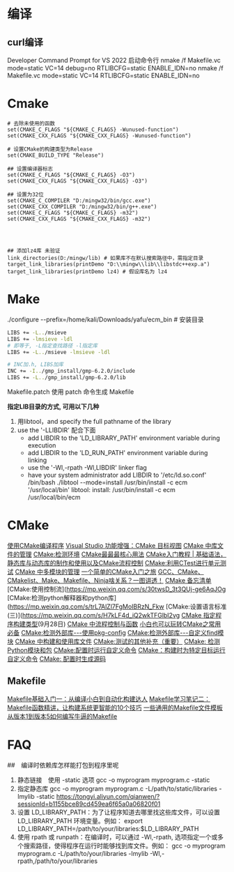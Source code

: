 # 编译
## curl编译
Developer Command Prompt for VS 2022 启动命令行
nmake /f Makefile.vc mode=static VC=14 debug=no RTLIBCFG=static ENABLE_IDN=no
nmake /f Makefile.vc mode=static VC=14 RTLIBCFG=static ENABLE_IDN=no

# Cmake

```
# 去除未使用的函数
set(CMAKE_C_FLAGS "${CMAKE_C_FLAGS} -Wunused-function")
set(CMAKE_CXX_FLAGS "${CMAKE_CXX_FLAGS} -Wunused-function")

# 设置CMake的构建类型为Release
set(CMAKE_BUILD_TYPE "Release")

## 设置编译器标志
set(CMAKE_C_FLAGS "${CMAKE_C_FLAGS} -O3")
set(CMAKE_CXX_FLAGS "${CMAKE_CXX_FLAGS} -O3")

## 设置为32位
set(CMAKE_C_COMPILER "D:/mingw32/bin/gcc.exe")
set(CMAKE_CXX_COMPILER "D:/mingw32/bin/g++.exe")
set(CMAKE_C_FLAGS "${CMAKE_C_FLAGS} -m32")
set(CMAKE_CXX_FLAGS "${CMAKE_CXX_FLAGS} -m32")




## 添加lz4库 未验证
link_directories(D:/mingw/lib) # 如果库不在默认搜索路径中，需指定目录
target_link_libraries(printDemo "D:\\mingw\\lib\\libstdc++exp.a")
target_link_libraries(printDemo lz4) # 假设库名为 lz4
```

# Make
./configure --prefix=/home/kali/Downloads/yafu/ecm_bin # 安装目录

```sh
LIBS += -L../msieve
LIBS += -lmsieve -ldl
# 即等于, -L指定查找路径 -l指定库
LIBS += -L../msieve -lmsieve -ldl

# INC加.h, LIBS加库
INC += -I../gmp_install/gmp-6.2.0/include
LIBS += -L../gmp_install/gmp-6.2.0/lib

```
Makefile.patch 使用 patch 命令生成 Makefile

**指定LIB目录的方式, 可用以下几种**

1. 用libtool，and specify the full pathname of the library
2. use the '-LLIBDIR' 配合下面
   - add LIBDIR to the 'LD_LIBRARY_PATH' environment variable
     during execution
   - add LIBDIR to the 'LD_RUN_PATH' environment variable
     during linking
   - use the '-Wl,-rpath -Wl,LIBDIR' linker flag
   - have your system administrator add LIBDIR to '/etc/ld.so.conf'
   /bin/bash ./libtool   --mode=install /usr/bin/install -c ecm '/usr/local/bin' 
   libtool: install: /usr/bin/install -c ecm /usr/local/bin/ecm


# CMake
[使用CMake编译程序](https://mp.weixin.qq.com/s/rhFscfiSPq5SkSV-aEiT2g)
[Visual Studio 功能增强：CMake 目标视图](https://mp.weixin.qq.com/s/iNMX4vqwE3F_gVWZnKgLbA)
[CMake 中库文件的管理](https://mp.weixin.qq.com/s/n_rPdaqPeckW9iO_KyQ5rg)
[CMake:检测环境](https://mp.weixin.qq.com/s/OMSe7xkCgPEtm09Db8_YwQ)
[CMake最最最核心用法](https://mp.weixin.qq.com/s/uR78kMs6z38FzHRCIjgHeA)
[CMake入门教程 | 基础语法，静态库与动态库的制作和使用以及CMake流程控制](https://mp.weixin.qq.com/s/O90prTpwlIRQv8Tew3RMVw)
[CMake:利用CTest进行单元测试](https://mp.weixin.qq.com/s/OfC2CvAUFGMrTIh9FrR2XA)
[CMake 中多模块的管理](https://mp.weixin.qq.com/s/xPwWF0DVC3hqYZRR8MxWEA)
[一个简单的CMake入门之旅](https://mp.weixin.qq.com/s/nJcTKrjxF7je7Xy0oIfZ5g)
[GCC、CMake、CMakelist、Make、Makefile、Ninja啥关系？一图讲透！](https://mp.weixin.qq.com/s/a9iKuVEl6_TFrhbpjTejGw)
[CMake 备忘清单](https://mp.weixin.qq.com/s/N6mbeCOVC8q3QTwdVAZHdw)
[CMake:使用控制流](https://mp.weixin.qq.com/s/30twsD_3t3QUj-ge6AqJOg
[CMake:检测python解释器和python库](https://mp.weixin.qq.com/s/trL7AlZl7FgMoIBRzN_Fkw
[CMake:设置语言标准(三)](https://mp.weixin.qq.com/s/H7kLF4d_iQ2wkTFGlbI2vg
[CMake 指定程序构建类型](https://mp.weixin.qq.com/s/JOi6WA_uclvmdeTF2qjVXg)(9月28日)
[CMake 中流程控制与函数](https://mp.weixin.qq.com/s/T-mt9Mrh9BKny5wBeC3Htg)
[小白也可以玩转CMake之常用必备](https://mp.weixin.qq.com/s/pWbiS_fvbhrrJxSBXD6Mfw)
[CMake:检测外部库---使用pkg-config](https://mp.weixin.qq.com/s/sUCrI7P3tvHDYoAnPEXzLg)
[CMake:检测外部库---自定义find模块](https://mp.weixin.qq.com/s/37XSY6BwIblf4HFVkGcVQA)
[CMake 中构建和使用库文件](https://mp.weixin.qq.com/s/vFZERkhNeEILogoFE-FN5w)
[CMake:测试的其他补充（重要）](https://mp.weixin.qq.com/s/Zf3LpI5ZDqpNewhA3lVMpw)
[CMake: 检测Python模块和包](https://mp.weixin.qq.com/s/0gOYGsXx_ZGtisUK5eyvng)
[CMake:配置时运行自定义命令](https://mp.weixin.qq.com/s/PjqU8q9tkWYSgYu-Aglpfg)
[CMake：构建时为特定目标运行自定义命令](https://mp.weixin.qq.com/s/8YgyARRUYAy3K9A426HJhg)
[CMake: 配置时生成源码](https://mp.weixin.qq.com/s/Lv8FMN9WHdcWDNIUF5D4Wg)

## Makefile
[Makefile基础入门一：从编译小白到自动化构建达人](https://mp.weixin.qq.com/s/f4zbG0D5Sk6XtWLOjIg90A)
[Makefile学习笔记二：Makefile函数精讲，让构建系统更智能的10个技巧](https://mp.weixin.qq.com/s/0p2fLXyZyZxY7eCrgx9h5g)
[一些通用的Makefile文件模板](https://mp.weixin.qq.com/s/jKoGezTJKFbIw7Efiea2ww)
[从版本1到版本5如何编写牛逼的Makefile](https://mp.weixin.qq.com/s/a9vg0r7wRA84947CRl5beg)


# FAQ

##　编译时依赖库怎样能打包到程序里呢

1. 静态链接　使用 -static 选项
gcc -o myprogram myprogram.c -static
2.  指定静态库
gcc -o myprogram myprogram.c -L/path/to/static/libraries -lmylib -static
https://tongyi.aliyun.com/qianwen/?sessionId=b1155bce89cd459ea6f65a0a06820f01
3. 设置 LD_LIBRARY_PATH：为了让程序知道去哪里找这些库文件，可以设置 LD_LIBRARY_PATH 环境变量。例如：
export LD_LIBRARY_PATH=/path/to/your/libraries:$LD_LIBRARY_PATH
4. 使用 rpath 或 runpath：在编译时，可以通过 -Wl,-rpath, 选项指定一个或多个搜索路径，使得程序在运行时能够找到库文件。例如：
gcc -o myprogram myprogram.c -L/path/to/your/libraries -lmylib -Wl,-rpath,/path/to/your/libraries
